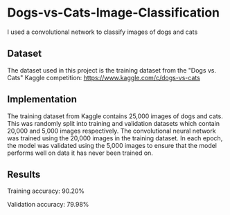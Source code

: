 # Dogs-vs-Cats-Image-Classification
I used a convolutional network to classify images of dogs and cats

## Dataset
The dataset used in this project is the training dataset from the "Dogs vs. Cats" Kaggle competition: https://www.kaggle.com/c/dogs-vs-cats

## Implementation
The training dataset from Kaggle contains 25,000 images of dogs and cats. This was randomly split into training and validation datasets which contain 20,000 and 5,000 images respectively. The convolutional neural network was trained using the 20,000 images in the training dataset. In each epoch, the model was validated using the 5,000 images to ensure that the model performs well on data it has never been trained on.

## Results
Training accuracy: 90.20%

Validation accuracy: 79.98%
